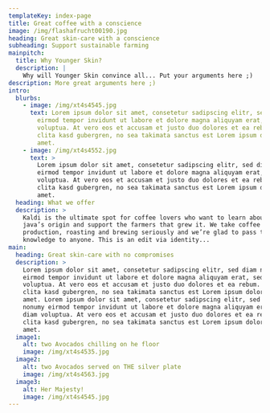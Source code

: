```yaml
---
templateKey: index-page
title: Great coffee with a conscience
image: /img/flashafrucht00190.jpg
heading: Great skin-care with a conscience
subheading: Support sustainable farming
mainpitch:
  title: Why Younger Skin?
  description: |
    Why will Younger Skin convince all... Put your arguments here ;)
description: More great arguments here ;)
intro:
  blurbs:
    - image: /img/xt4s4545.jpg
      text: Lorem ipsum dolor sit amet, consetetur sadipscing elitr, sed diam nonumy
        eirmod tempor invidunt ut labore et dolore magna aliquyam erat, sed diam
        voluptua. At vero eos et accusam et justo duo dolores et ea rebum. Stet
        clita kasd gubergren, no sea takimata sanctus est Lorem ipsum dolor sit
        amet.
    - image: /img/xt4s4552.jpg
      text: >
        Lorem ipsum dolor sit amet, consetetur sadipscing elitr, sed diam nonumy
        eirmod tempor invidunt ut labore et dolore magna aliquyam erat, sed diam
        voluptua. At vero eos et accusam et justo duo dolores et ea rebum. Stet
        clita kasd gubergren, no sea takimata sanctus est Lorem ipsum dolor sit
        amet.
  heading: What we offer
  description: >
    Kaldi is the ultimate spot for coffee lovers who want to learn about their
    java’s origin and support the farmers that grew it. We take coffee
    production, roasting and brewing seriously and we’re glad to pass that
    knowledge to anyone. This is an edit via identity...
main:
  heading: Great skin-care with no compromises
  description: >
    Lorem ipsum dolor sit amet, consetetur sadipscing elitr, sed diam nonumy
    eirmod tempor invidunt ut labore et dolore magna aliquyam erat, sed diam
    voluptua. At vero eos et accusam et justo duo dolores et ea rebum. Stet
    clita kasd gubergren, no sea takimata sanctus est Lorem ipsum dolor sit
    amet. Lorem ipsum dolor sit amet, consetetur sadipscing elitr, sed diam
    nonumy eirmod tempor invidunt ut labore et dolore magna aliquyam erat, sed
    diam voluptua. At vero eos et accusam et justo duo dolores et ea rebum. Stet
    clita kasd gubergren, no sea takimata sanctus est Lorem ipsum dolor sit
    amet.
  image1:
    alt: two Avocados chilling on he floor
    image: /img/xt4s4535.jpg
  image2:
    alt: two Avocados served on THE silver plate
    image: /img/xt4s4563.jpg
  image3:
    alt: Her Majesty!
    image: /img/xt4s4545.jpg
---
```

